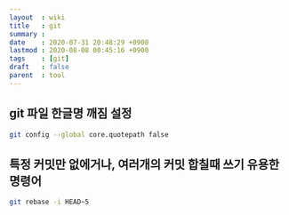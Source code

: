```yaml
---
layout  : wiki
title   : git
summary : 
date    : 2020-07-31 20:48:29 +0900
lastmod : 2020-08-08 00:45:16 +0900
tags    : [git]
draft   : false
parent  : tool
---
```


## git 파일 한글명 깨짐 설정
```bash
git config --global core.quotepath false
```

## 특정 커밋만 없에거나, 여러개의 커밋 합칠때 쓰기 유용한 명령어
```bash
git rebase -i HEAD~5
```
